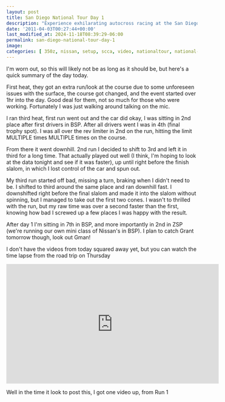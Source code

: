 ```yaml
---
layout: post
title: San Diego National Tour Day 1
description: "Experience exhilarating autocross racing at the San Diego National Tour. Dive into intense competition, camaraderie, and Z car glory. #Autocross #RacingLife"
date: '2011-04-03T00:27:44+00:00'
last_modified_at: 2024-11-18T08:39:29-06:00
permalink: san-diego-national-tour-day-1
image:
categories: [ 350z, nissan, setup, scca, video, nationaltour, national-tour ]
---
```

I'm worn out, so this will likely not be as long as it should be, but here's a quick summary of the day today.

First heat, they got an extra run/look at the course due to some unforeseen issues with the surface, the course got changed, and the event started over 1hr into the day. Good deal for them, not so much for those who were working. Fortunately I was just walking around talking on the mic.

I ran third heat, first run went out and the car did okay, I was sitting in 2nd place after first drivers in BSP. After all drivers went I was in 4th (final trophy spot). I was all over the rev limiter in 2nd on the run, hitting the limit MULTIPLE times MULTIPLE times on the course.

From there it went downhill. 2nd run I decided to shift to 3rd and left it in third for a long time. That actually played out well (I think, I'm hoping to look at the data tonight and see if it was faster), up until right before the finish slalom, in which I lost control of the car and spun out.

My third run started off bad, missing a turn, braking when I didn't need to be. I shifted to third around the same place and ran downhill fast. I downshifted right before the final slalom and made it into the slalom without spinning, but I managed to take out the first two cones. I wasn't to thrilled with the run, but my raw time was over a second faster than the first, knowing how bad I screwed up a few places I was happy with the result.

After day 1 I'm sitting in 7th in BSP, and more importantly in 2nd in ZSP (we're running our own mini class of Nissan's in BSP). I plan to catch Grant tomorrow though, look out Gman!

I don't have the videos from today squared away yet, but you can watch the time lapse from the road trip on Thursday

<iframe width="560" height="315" src="https://www.youtube.com/embed/bJF5nh5_5SQ?si=7lHP_Ebnh8x8Et3O" title="YouTube video player" frameborder="0" allow="accelerometer; autoplay; clipboard-write; encrypted-media; gyroscope; picture-in-picture; web-share" referrerpolicy="strict-origin-when-cross-origin" allowfullscreen></iframe> 

Well in the time it look to post this, I got one video up, from Run 1


